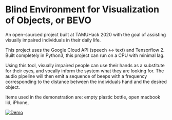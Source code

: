 # Blind Environment for Visualization of Objects, or BEVO
An open-sourced project built at TAMUHack 2020 with the goal of assisting visually impaired individuals in their daily life. 

This project uses the Google Cloud API (speech <-> text) and Tensorflow 2. Built completely in Python3, this project can run on a CPU with minimal lag. 

Using this tool, visually impaired people can use their hands as a substitute for their eyes, and vocally inform the system what they are looking for. The audio pipeline will then emit a sequence of beeps with a frequency corresponding to the distance between the individuals hand and the desired object.


Items used in the demonstration are: empty plastic bottle, open macbook lid, iPhone, 

[![Demo](https://img.youtube.com/vi/kYM6hiMoBj0/0.jpg)](https://www.youtube.com/watch?v=kYM6hiMoBj0)

